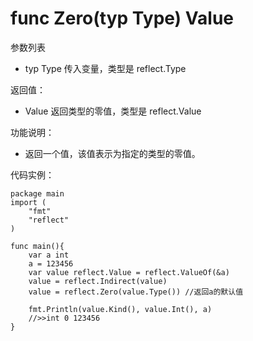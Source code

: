 # func Zero(typ Type) Value

参数列表

- typ Type 传入变量，类型是 reflect.Type 

返回值：

- Value 返回类型的零值，类型是 reflect.Value

功能说明：

- 返回一个值，该值表示为指定的类型的零值。

代码实例：
	
	package main
	import (
		"fmt"
		"reflect"
	)
	
	func main(){
		var a int
		a = 123456
		var value reflect.Value = reflect.ValueOf(&a)
		value = reflect.Indirect(value)
		value = reflect.Zero(value.Type()) //返回a的默认值
		
		fmt.Println(value.Kind(), value.Int(), a)
		//>>int 0 123456
	}
